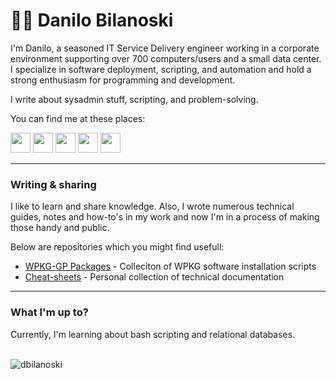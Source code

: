 # 🚵‍♂️ Danilo Bilanoski

I'm Danilo, a seasoned IT Service Delivery engineer working in a corporate environment supporting over 700 computers/users and a small data center. I specialize in software deployment, scripting, and automation and hold a strong enthusiasm for programming and development.

I write about sysadmin stuff, scripting, and problem-solving.

You can find me at these places:

<p align=left><a href=https://www.linkedin.com/in/danilo-bilanoski rel=noreferrer target=_blank><picture><source media="(prefers-color-scheme: dark)"srcset=https://raw.githubusercontent.com/danielcranney/readme-generator/main/public/icons/socials/linkedin-dark.svg><source media="(prefers-color-scheme: light)"srcset=https://raw.githubusercontent.com/danielcranney/readme-generator/main/public/icons/socials/linkedin.svg><img height=32 src=https://raw.githubusercontent.com/danielcranney/readme-generator/main/public/icons/socials/linkedin.svg width=32></picture></a>  <a href=http://www.medium.com/@dbilanoski rel=noreferrer target=_blank><picture><source media="(prefers-color-scheme: dark)"srcset=https://raw.githubusercontent.com/danielcranney/readme-generator/main/public/icons/socials/medium-dark.svg><source media="(prefers-color-scheme: light)"srcset=https://raw.githubusercontent.com/danielcranney/readme-generator/main/public/icons/socials/medium.svg><img height=32 src=https://raw.githubusercontent.com/danielcranney/readme-generator/main/public/icons/socials/medium.svg width=32></picture></a>  <a href=https://www.x.com/DBilanoski rel=noreferrer target=_blank><picture><source media="(prefers-color-scheme: dark)"srcset=https://raw.githubusercontent.com/danielcranney/readme-generator/main/public/icons/socials/twitter-dark.svg><source media="(prefers-color-scheme: light)"srcset=https://raw.githubusercontent.com/danielcranney/readme-generator/main/public/icons/socials/twitter.svg><img height=32 src=https://raw.githubusercontent.com/danielcranney/readme-generator/main/public/icons/socials/twitter.svg width=32></picture></a>  <a href=https://www.codepen.io/dbilanoski rel=noreferrer target=_blank><picture><source media="(prefers-color-scheme: dark)"srcset=https://raw.githubusercontent.com/danielcranney/readme-generator/main/public/icons/socials/codepen-dark.svg><source media="(prefers-color-scheme: light)"srcset=https://raw.githubusercontent.com/danielcranney/readme-generator/main/public/icons/socials/codepen.svg><img height=32 src=https://raw.githubusercontent.com/danielcranney/readme-generator/main/public/icons/socials/codepen.svg width=32></picture></a>  <a href=https://www.github.com/dbilanoski rel=noreferrer target=_blank><picture><source media="(prefers-color-scheme: dark)"srcset=https://raw.githubusercontent.com/danielcranney/readme-generator/main/public/icons/socials/github-dark.svg><source media="(prefers-color-scheme: light)"srcset=https://raw.githubusercontent.com/danielcranney/readme-generator/main/public/icons/socials/github.svg><img height=32 src=https://raw.githubusercontent.com/danielcranney/readme-generator/main/public/icons/socials/github.svg width=32></picture></a>

---  
### Writing & sharing
I like to learn and share knowledge. Also, I wrote numerous technical guides, notes and how-to's in my work and now I'm in a process of making those handy and public.

Below are repositories which you might find usefull:

* [WPKG-GP Packages](https://github.com/dbilanoski/wpkg-packages) - Colleciton of WPKG software installation scripts 
* [Cheat-sheets](https://github.com/dbilanoski/cheat-sheets) - Personal collection of technical documentation

---
### What I'm up to?
Currently, I'm learning about bash scripting and relational databases.
<br></br>
<p><img align="left" src="https://github-readme-stats.vercel.app/api/top-langs?username=dbilanoski&show_icons=true&locale=en&layout=compact" alt="dbilanoski" /></p>

